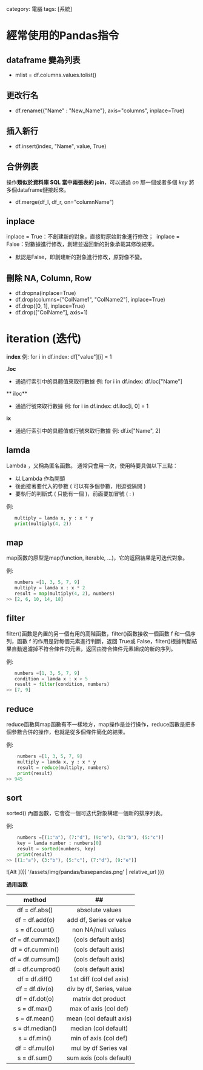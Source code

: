 category: 電腦
tags: [系統]

# 經常使用的Pandas指令

## dataframe 變為列表

- mlist = df.columns.values.tolist()

## 更改行名

-  df.rename({"Name" : "New_Name"}, axis="columns", inplace=True)

## 插入新行

- df.insert(index, "Name", value, True)

## 合併例表

操作**類似於資料庫 SQL 當中兩張表的 join**，可以通過 *on* 那一個或者多個 *key* 將多個dataframe鏈接起來。

- df.merge(df_l, df_r, on="columnName")

## inplace

  inplace = True：不創建新的對象，直接對原始對象進行修改；
 ​ inplace = False：對數據進行修改，創建並返回新的對象承載其修改結果。
  - 默認是False，即創建新的對象進行修改，原對像不變。


## 刪除 NA, Column, Row

- df.dropna(inplace=True)
- df.drop(columns=["ColName1", "ColName2"], inplace=True)
- df.drop([0, 1], inplace=True)
- df.drop(["ColName"], axis=1)


# iteration (迭代)

**index**
   例:
   for i in df.index:
       df["value"][i] = 1

**.loc** 
 - 通過行索引中的具體值來取行數據 
    例: 
    for i in df.index:
         df.loc["Name"]

** iloc**
 - 通過行號來取行數據
    例: 
    for i in df.index:
        df.iloc[i, 0] = 1
 
**ix**
 - 通過行索引中的具體值或行號來取行數據
    例: df.ix["Name", 2]


## lamda

Lambda ，又稱為匿名函數。 通常只會用一次，使用時要具備以下三點：

  - 以 Lambda 作為開頭
  - 後面接著要代入的參數 ( 可以有多個參數，用逗號隔開 )
  - 要執行的判斷式 ( 只能有一個 )，前面要加冒號 ( : )
  
  例:
  ```python
     multiply = lamda x, y : x * y
     print(multiply(4, 2))
  ```
  
## map

map函數的原型是map(function, iterable, …)，它的返回結果是可迭代對象。

  例:
  ```python
     numbers =[1, 3, 5, 7, 9]
     multiply = lamda x : x * 2
     result = map(multiply(4, 2), numbers)
  >> [2, 6, 10, 14, 18]
  ```

## filter

filter()函數是內置的另一個有用的高階函數，filter()函數接收一個函數 f 和一個序列，函數 f 的作用是對每個元素進行判斷，返回 True或 False，filter()根據判斷結果自動過濾掉不符合條件的元素，返回由符合條件元素組成的新的序列。

  例:
  ```python
     numbers =[1, 3, 5, 7, 9]
     condition = lamda x : x > 5
     result = filter(condition, numbers)
  >> [7, 9]   
  ```

## reduce

reduce函數與map函數有不一樣地方，map操作是並行操作，reduce函數是把多個參數合併的操作，也就是從多個條件簡化的結果。

  例:
  
 ```python
     numbers =[1, 3, 5, 7, 9]
     multiply = lamda x, y : x * y
     result = reduce(multiply, numbers)
     print(result)
 >> 945
```

## sort

sorted() 內置函數，它會從一個可迭代對象構建一個新的排序列表。

  例:
  
 ```python
     numbers =[(1:"a"), (7:"d"), (9:"e"), (3:"b"), (5:"c")]
     key = lamda number : numbers[0]
     result = sorted(numbers, key)
     print(result)
 >> [(1:"a"), (3:"b"), (5:"c"), (7:"d"), (9:"e")]
```

![Alt ]({{ '/assets/img/pandas/basepandas.png' | relative_url }})

**通用函数**

| method |## |
|:---:|:---:|
|df = df.abs()|absolute values|
|df = df.add(o)|add df, Series or value|
|s = df.count()|non NA/null values|
|df = df.cummax()|(cols default axis)|
|df = df.cummin()|(cols default axis)|
|df = df.cumsum()|(cols default axis)|
|df = df.cumprod()|(cols default axis)|
|df = df.diff()|1st diff (col def axis)|
|df = df.div(o)|div by df, Series, value|
|df = df.dot(o)|matrix dot product|
|s = df.max()|max of axis (col def)|
|s = df.mean()|mean (col default axis)|
|s = df.median()|median (col default)|
|s = df.min()|min of axis (col def)|
|df = df.mul(o)|mul by df Series val|
|s = df.sum()|sum axis (cols default)|








